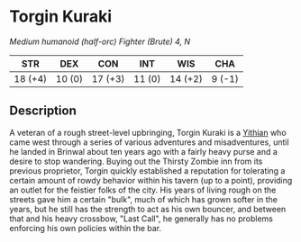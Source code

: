 # Torgin Kuraki
*Medium humanoid (half-orc) Fighter (Brute) 4, N*

**STR**|**DEX**|**CON**|**INT**|**WIS**|**CHA**
-------|-------|-------|-------|-------|-------
18 (+4)|10 (0) |17 (+3)|11 (0) |14 (+2)| 9 (-1)


## Description
A veteran of a rough street-level upbringing, Torgin Kuraki is a [Yithian](/Nations/Yithi.md) who came west through a series of various adventures and misadventures, until he landed in Brinwal about ten years ago with a fairly heavy purse and a desire to stop wandering. Buying out the Thirsty Zombie inn from its previous proprietor, Torgin quickly established a reputation for tolerating a certain amount of rowdy behavior within his tavern (up to a point), providing an outlet for the feistier folks of the city. His years of living rough on the streets gave him a certain "bulk", much of which has grown softer in the years, but he still has the strength to act as his own bouncer, and between that and his heavy crossbow, "Last Call", he generally has no problems enforcing his own policies within the bar.

